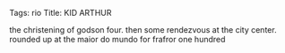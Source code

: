 Tags: rio
Title: KID ARTHUR
  
the christening of godson four. then some rendezvous at the city center. rounded up at the maior do mundo for frafror one hundred